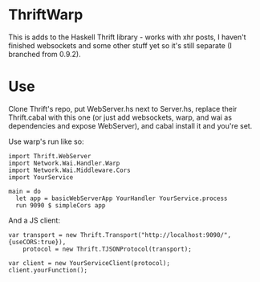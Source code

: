 # ThriftWarp

This is adds to the Haskell Thrift library - works with xhr posts, I haven't finished websockets and some other stuff yet so it's still separate (I branched from 0.9.2).

# Use

Clone Thrift's repo, put WebServer.hs next to Server.hs, replace their Thrift.cabal with this one (or just add websockets, warp, and wai as dependencies and expose WebServer), and cabal install it and you're set.

Use warp's run like so:

    import Thrift.WebServer
    import Network.Wai.Handler.Warp
    import Network.Wai.Middleware.Cors
    import YourService
      
    main = do
      let app = basicWebServerApp YourHandler YourService.process
      run 9090 $ simpleCors app

And a JS client:

    var transport = new Thrift.Transport("http://localhost:9090/",{useCORS:true}),
        protocol = new Thrift.TJSONProtocol(transport);
    
    var client = new YourServiceClient(protocol);
    client.yourFunction();
